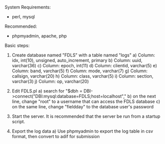 System Requirements:
- perl, mysql

Recommended:
- phpmyadmin, apache, php

Basic steps:

  1) Create database named "FDLS" with a table named "logs"
	a) Column: idx, int(10), unsigned, auto_increment, primary
	b) Column: uuid, varchar(36)
	c) Column: epoch, int(11)
	d) Column: clientid, varchar(5)
	e) Column: band, varchar(5)
	f) Column: mode, varchar(7)
	g) Column: callsign, varchar(20)
	h) Column: class, varchar(5)
	i) Column: section, varchar(3)
	j) Column: op, varchar(20)

  2) Edit FDLS.pl
	a) search for "$dbh = DBI->connect("DBI:mysql:database=FDLS;host=localhost","
	b) on the next line, change "root" to a username that can access the FDLS database
	c) on the same line, change "fieldday" to the database user's password

  3) Start the server. It is recommended that the server be run from a startup script.

  4) Export the log data
	a) Use phpmyadmin to export the log table in csv format, then convert to adif for submission
